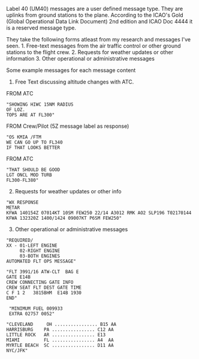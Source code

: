 Label 40 (UM40) messages are a user defined message type. They are uplinks from ground stations to the plane. According to the ICAO's Gold (Global Operational Data Link Document) 2nd edition and ICAO Doc 4444 it is a reserved message type.

They take the following forms atleast from my research and messages I've seen. 
    1. Free-text messages from the air traffic control or other ground stations to the flight crew.
    2. Requests for weather updates or other information
    3. Other operational or administrative messages

Some example messages for each message content
1. Free Text discussing altitude changes with ATC.

FROM ATC
```
"SHOWING HIWC 15NM RADIUS
OF LOZ. 
TOPS ARE AT FL300"
```

FROM Crew/Pilot (5Z message label as response)
```
"OS KMIA /FTM
WE CAN GO UP TO FL340
IF THAT LOOKS BETTER
```

FROM ATC
```
"THAT SHOULD BE GOOD
LGT ONCL MOD TURB 
FL300-FL380"
```

2. Requests for weather updates or other info

```
"WX RESPONSE
METAR 
KFWA 140154Z 07014KT 10SM FEW250 22/14 A3012 RMK AO2 SLP196 T02170144
KFWA 132320Z 1400/1424 09007KT P6SM FEW250"
```

3. Other operational or administrative messages
```
"REQUIRED/
XX - 01-LEFT ENGINE
     02-RIGHT ENGINE
     03-BOTH ENGINES
AUTOMATED FLT OPS MESSAGE"
```
```
"FLT 3991/16 ATW-CLT  BAG E   
GATE E14B                        
CREW CONNECTING GATE INFO
CREW SEAT FLT DEST GATE TIME
C F 1 2   3815BHM  E14B 1930
END"
```
```
 "MINIMUM FUEL 009933
 EXTRA 02757 0052"
```
```
"CLEVELAND     OH ................ B15 AA
HARRISBURG    PA ................ C12 AA
LITTLE ROCK   AR ................ E13   
MIAMI         FL ................ A4  AA
MYRTLE BEACH  SC ................ D11 AA
NYC/JFK"
```
